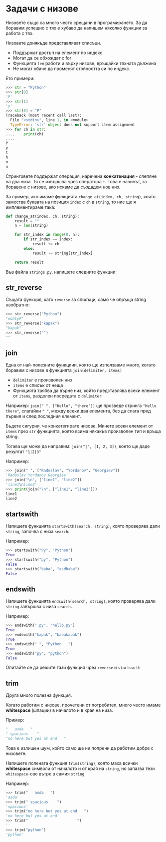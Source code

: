 # Задачи с низове

Низовете също са много често срещани в програмирането. За да боравим успешно с тях е хубаво да напишем няколко функции за работа с тях.

Низовете донякъде представляват списъци.

* Поддържат достъп на елемент по индекс
* Могат да се обхождат с for
* Функцията `len` работи и върху низове, връщайки тяхната дължина
* Не могат обаче да променят стойността си по индекс.

Ето примери:

```python
>>> str = "Python"
>>> str[0]
'P'
>>> str[1]
'y'
>>> str[0] = "P"
Traceback (most recent call last):
  File "<stdin>", line 1, in <module>
  TypeError: 'str' object does not support item assignment
>>> for ch in str:
....    print(ch)
....
P
y
t
h
o
n
```

Стринговете поддържат операция, наречена **конкатенация** - слепяне на два низа. Тя се извършва чрез оператора `+`. Това е начинът, за боравене с низове, ако искаме да създадем нов низ.

За пример, ако имаме функцията `change_at(index, ch, string)`, която замества буквата на позиция `index` с `ch` в `string`, то ние ще я имплементираме така:

```python
def change_at(index, ch, string):
    result = ""
    n = len(string)

    for str_index in range(0, n):
        if str_index == index:
            result += ch
        else:
            result += string[str_index]

    return result
```

Във файла `strings.py`, напишете следните функции:

## str_reverse

Същата функция, като `reverse` за списъци, само че обръща string наобратно:

```python
>>> str_reverse("Python")
"nohtyP"
>>> str_reverse("kapak")
"kapak"
>>> str_reverse("")
""
```

## join

Една от най-полезните функциии, която ще използваме много, когато боравим с низове в функцията `join(delimiter, items)`

* `delimiter` е произволен низ
* `items` е списък от неща
* Функцията трябва да върне низ, който представлява всеки елемент от `items`, разделен посредата с `delimiter`

Например: `join(" ", ["Hello", "there"])` ще прозведе стринга `"Hello there"`, слагайки `" "`, между всеки два елемента, без да слага пред първия и след последния елемент.

Бъдете сигурни, че конкатегирате низове. Минете всеки елемент от `items` през `str` функцията, която взима някакъв произволен тип и връща string.

Тогава ще може да направим: `join("|", [1, 2, 3])`, което ще даде резултат `"1|2|3"`

Например:

```python
>>> join(" ", ["Radoslav", "Yordanov", "Georgiev"])
'Radoslav Yordanov Georgiev'
>>> join("\n", ["line1", "line2"])
'line1\nline2'
>>> print(join("\n", ["line1", "line2"]))
line1
line2
```

## startswith

Напишете функцията `startswith(search, string)`, която проверява дали `string`, започва с низа `search`.

Например:

```python
>>> startswith("Py", "Python")
True
>>> startswith("py", "Python")
False
>>> startswith("baba", "asdbaba")
False
```

## endswith

Напишете функцията `endswith(search, string)`, която проверява дали `string` завършва с низа `search`.

Например:

```python
>>> endswith(".py", "hello.py")
True
>>> endswith("kapak", "babakapak")
True
>>> endswith(" ", "Python   ")
True
>>> endswith("py", "python")
False
```

Опитайте се да решите тази функция чрез `reverse` и `startswith`

## trim

Друга много полезна функция.

Когато работим с низове, прочетени от потребител, много често имаме **whitespace** (шпации) в началото и в края на низа.

Пример:

```python
"   asda   "
" spacious    "
"no here but yes at end   "
```

Това е излишен шум, който само ще ни попречи да работим добре с низовете.

Напишете полената функция `trim(string)`, която маха всички **whitespace** символи от началото и от края на `string`, но запазва тези `whitespace`-ове вътре в самия `string`

Например:

```python
>>> trim("   asda   ")
'asda'
>>> trim(" spacious    ")
'spacious'
>>> trim("no here but yes at end   ")
'no here but yes at end'
>>> trim("                      ")
''
>>> trim("python")
'python'
```